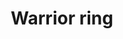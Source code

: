 ---
layout: item
title: Warrior ring
item-id: 6735
datatable: true
id: 6735
name: "Warrior ring"
members: true
lowalch: 4000
highalch: 6000
examine: "A legendary ring once worn by Fremennik warriors."
monsters:
  - id: 2267
    name: "Dagannoth Rex"
    members: true
    combat_level: 303
    wiki_url: "https://oldschool.runescape.wiki/w/Dagannoth_Rex"
    drops:
      - quantity: "1"
        rarity: 0.0078125
    image: "https://oldschool.runescape.wiki/images/thumb/1/1b/Dagannoth_Rex.png/230px-Dagannoth_Rex.png?a99a9"
---